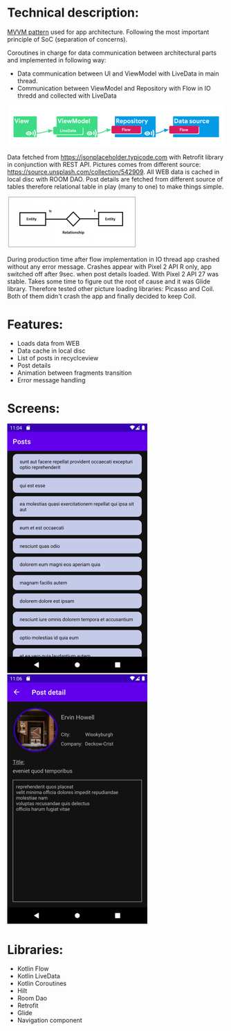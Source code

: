 # Technical description:
[MVVM pattern](https://developer.android.com/jetpack/guide#overview) used for app architecture. Following the most important principle of SoC (separation of concerns).

Coroutines in charge for data communication between architectural parts and implemented in following way:
 - Data communication between UI and ViewModel with LiveData in main thread. 
 - Communication between ViewModel and Repository with Flow in IO thredd and collected with LiveData
 
![screen](livedata_with_coroutines_and_flow_SMALL.png)

Data fetched from https://jsonplaceholder.typicode.com with Retrofit library in conjunction with REST API. Pictures comes from different source: https://source.unsplash.com/collection/542909.
All WEB data is cached in local disc with ROOM DAO. Post details are fetched from different source of tables therefore relational table in play (many to one) to make things simple.

![screen](sql_many_to_one_relationships_SMALL.png)

During production time after flow implementation in IO thread app crashed without any error message. Crashes appear with Pixel 2 API R only, app switched off after 9sec. when post details loaded. With Pixel 2 API 27 was stable. Takes some time to figure out the root of cause and it was Glide library. Therefore tested other picture loading libraries: Picasso and Coil. Both of them didn't crash the app and finally  decided  to keep Coil.


# Features:
*	Loads data from WEB
*	Data cache in local disc
*	List of posts in recyclceview
*	Post details
*	Animation between fragments transition
*	Error message handling

# Screens:
![screen](Screenshot_1.png)
![screen](Screenshot_2.png)

# Libraries:
*	Kotlin Flow
*	Kotlin LiveData
*	Kotlin Coroutines
*	Hilt
*	Room Dao
*	Retrofit
*	Glide
*	Navigation component
